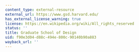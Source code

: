 ```yaml
---
content_type: external-resource
external_url: https://www.gsd.harvard.edu/
has_external_license_warning: true
license: https://en.wikipedia.org/wiki/All_rights_reserved
status: ''
title: Graduate School of Design
uid: f90e3d04-d88c-494e-800c-90140b90a883
wayback_url: ''
---
```

